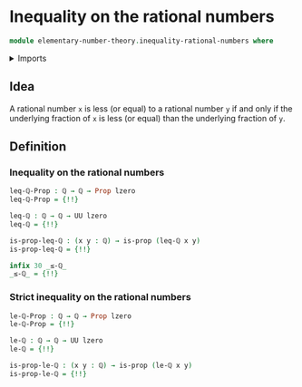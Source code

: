 # Inequality on the rational numbers

```agda
module elementary-number-theory.inequality-rational-numbers where
```

<details><summary>Imports</summary>

```agda
open import elementary-number-theory.inequality-integer-fractions
open import elementary-number-theory.rational-numbers

open import foundation.dependent-pair-types
open import foundation.propositions
open import foundation.universe-levels
```

</details>

## Idea

A rational number `x` is less (or equal) to a rational number `y` if and only if
the underlying fraction of `x` is less (or equal) than the underlying fraction
of `y`.

## Definition

### Inequality on the rational numbers

```agda
leq-ℚ-Prop : ℚ → ℚ → Prop lzero
leq-ℚ-Prop = {!!}

leq-ℚ : ℚ → ℚ → UU lzero
leq-ℚ = {!!}

is-prop-leq-ℚ : (x y : ℚ) → is-prop (leq-ℚ x y)
is-prop-leq-ℚ = {!!}

infix 30 _≤-ℚ_
_≤-ℚ_ = {!!}
```

### Strict inequality on the rational numbers

```agda
le-ℚ-Prop : ℚ → ℚ → Prop lzero
le-ℚ-Prop = {!!}

le-ℚ : ℚ → ℚ → UU lzero
le-ℚ = {!!}

is-prop-le-ℚ : (x y : ℚ) → is-prop (le-ℚ x y)
is-prop-le-ℚ = {!!}
```
